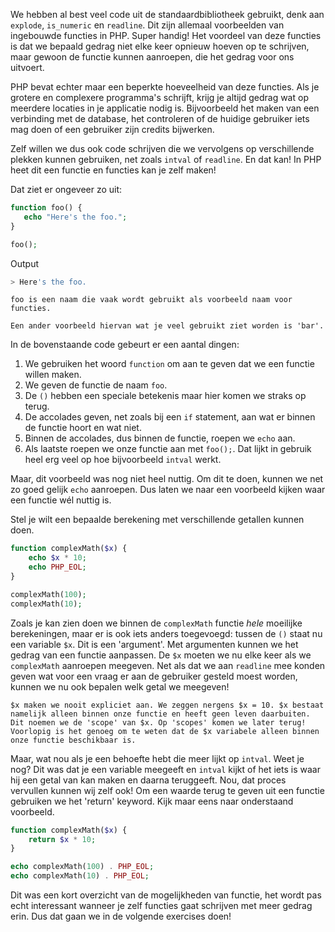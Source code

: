 We hebben al best veel code uit de standaardbibliotheek gebruikt, denk aan `explode`, `is_numeric`  en `readline`. Dit zijn allemaal voorbeelden van ingebouwde functies in PHP. Super handig! Het voordeel van deze functies is dat we bepaald gedrag niet elke keer opnieuw hoeven op te schrijven, maar gewoon de functie kunnen aanroepen, die het gedrag voor ons uitvoert.

PHP bevat echter maar een beperkte hoeveelheid van deze functies. Als je grotere en complexere programma's schrijft, krijg je altijd gedrag wat op meerdere locaties in je applicatie nodig is. Bijvoorbeeld het maken van een verbinding met de database, het controleren of de huidige gebruiker iets mag doen of een gebruiker zijn credits bijwerken.

Zelf willen we dus ook code schrijven die we vervolgens op verschillende plekken kunnen gebruiken, net zoals `intval` of `readline`. En dat kan! In PHP heet dit een functie en functies kan je zelf maken!

Dat ziet er ongeveer zo uit:

```php
function foo() {
   echo "Here's the foo.";
}

foo();
```
Output
```bash
> Here's the foo.
```

```info
foo is een naam die vaak wordt gebruikt als voorbeeld naam voor functies.

Een ander voorbeeld hiervan wat je veel gebruikt ziet worden is 'bar'.
```

In de bovenstaande code gebeurt er een aantal dingen:

1. We gebruiken het woord `function` om aan te geven dat we een functie willen maken. 
2. We geven de functie de naam `foo`. 
3. De `()` hebben een speciale betekenis maar hier komen we straks op terug.
4. De accolades geven, net zoals bij een `if` statement, aan wat er binnen de functie hoort en wat niet.
5. Binnen de accolades, dus binnen de functie, roepen we `echo` aan.
6. Als laatste roepen we onze functie aan met `foo();`. Dat lijkt in gebruik heel erg veel op hoe bijvoorbeeld `intval` werkt.

Maar, dit voorbeeld was nog niet heel nuttig. Om dit te doen, kunnen we net zo goed gelijk `echo` aanroepen. Dus laten we naar een voorbeeld kijken waar een functie wél nuttig is.

Stel je wilt een bepaalde berekening met verschillende getallen kunnen doen.

```php
function complexMath($x) {
    echo $x * 10;
    echo PHP_EOL;
}

complexMath(100);
complexMath(10);
```

Zoals je kan zien doen we binnen de `complexMath` functie *hele* moeilijke berekeningen, maar er is ook iets anders toegevoegd: tussen de `()` staat nu een variable `$x`. Dit is een 'argument'. Met argumenten kunnen we het gedrag van een functie aanpassen. De `$x` moeten we nu elke keer als we `complexMath` aanroepen meegeven. Net als dat we aan `readline` mee konden geven wat voor een vraag er aan de gebruiker gesteld moest worden, kunnen we nu ook bepalen welk getal we meegeven!

```info
$x maken we nooit expliciet aan. We zeggen nergens $x = 10. $x bestaat namelijk alleen binnen onze functie en heeft geen leven daarbuiten. Dit noemen we de 'scope' van $x. Op 'scopes' komen we later terug! Voorlopig is het genoeg om te weten dat de $x variabele alleen binnen onze functie beschikbaar is.
```

Maar, wat nou als je een behoefte hebt die meer lijkt op `intval`. Weet je nog? Dit was dat je een variable meegeeft en `intval` kijkt of het iets is waar hij een getal van kan maken en daarna teruggeeft. Nou, dat proces vervullen kunnen wij zelf ook! Om een waarde terug te geven uit een functie gebruiken we het 'return' keyword. Kijk maar eens naar onderstaand voorbeeld.

```php
function complexMath($x) {
    return $x * 10;
}

echo complexMath(100) . PHP_EOL;
echo complexMath(10) . PHP_EOL;
```


Dit was een kort overzicht van de mogelijkheden van functie, het wordt pas echt interessant wanneer je zelf functies gaat schrijven met meer gedrag erin. Dus dat gaan we in de volgende exercises doen!